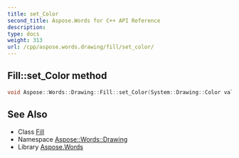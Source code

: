 ```yaml
---
title: set_Color
second_title: Aspose.Words for C++ API Reference
description: 
type: docs
weight: 313
url: /cpp/aspose.words.drawing/fill/set_color/
---
```

## Fill::set_Color method




```cpp
void Aspose::Words::Drawing::Fill::set_Color(System::Drawing::Color value)
```

## See Also

* Class [Fill](../)
* Namespace [Aspose::Words::Drawing](../../)
* Library [Aspose.Words](../../../)

